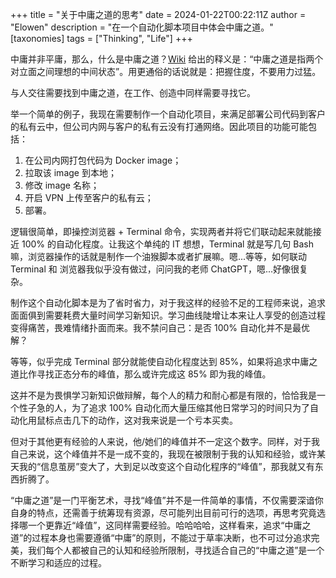 +++
title = "关于中庸之道的思考"
date = 2024-01-22T00:22:11Z
author = "Elowen"
description = "在一个自动化脚本项目中体会中庸之道。"
[taxonomies]
tags = ["Thinking", "Life"]
+++

中庸并非平庸，那么，什么是中庸之道？[Wiki](https://zh.wikipedia.org/wiki/%E4%B8%AD%E5%BA%B8%E4%B9%8B%E9%81%93) 给出的释义是：“中庸之道是指两个对立面之间理想的中间状态”。用更通俗的话说就是：把握住度，不要用力过猛。

与人交往需要找到中庸之道，在工作、创造中同样需要寻找它。

举一个简单的例子，我现在需要制作一个自动化项目，来满足部署公司代码到客户的私有云中，但公司内网与客户的私有云没有打通网络。因此项目的功能可能包括：

1. 在公司内网打包代码为 Docker image；
2. 拉取该 image 到本地；
3. 修改 image 名称；
4. 开启 VPN 上传至客户的私有云；
5. 部署。

逻辑很简单，即操控浏览器 + Terminal 命令，实现两者并将它们联动起来就能接近 100% 的自动化程度。让我这个单纯的 IT 想想，Terminal 就是写几句 Bash 嘛，浏览器操作的话就是制作一个油猴脚本或者扩展嘛。嗯...等等，如何联动 Terminal 和 浏览器我似乎没有做过，问问我的老师 ChatGPT，嗯...好像很复杂。

制作这个自动化脚本是为了省时省力，对于我这样的经验不足的工程师来说，追求面面俱到需要耗费大量时间学习新知识。学习曲线陡增让本来让人享受的创造过程变得痛苦，畏难情绪扑面而来。我不禁问自己：是否 100% 自动化并不是最优解？

等等，似乎完成 Terminal 部分就能使自动化程度达到 85%，如果将追求中庸之道比作寻找正态分布的峰值，那么或许完成这 85% 即为我的峰值。

这并不是为畏惧学习新知识做辩解，每个人的精力和耐心都是有限的，恰恰我是一个性子急的人，为了追求 100% 自动化而大量压缩其他日常学习的时间只为了自动化用鼠标点击几下的动作，这对我来说是一个亏本买卖。

但对于其他更有经验的人来说，他/她们的峰值并不一定这个数字。同样，对于我自己来说，这个峰值并不是一成不变的，我现在被限制于我的认知和经验，或许某天我的“信息茧房”变大了，大到足以改变这个自动化程序的“峰值”，那我就又有东西折腾了。

“中庸之道”是一门平衡艺术，寻找“峰值”并不是一件简单的事情，不仅需要深谙你自身的特点，还需善于统筹现有资源，尽可能列出目前可行的选项，再思考究竟选择哪一个更靠近“峰值”，这同样需要经验。哈哈哈哈，这样看来，追求“中庸之道”的过程本身也需要遵循“中庸”的原则，不能过于草率决断，也不可过分追求完美，我们每个人都被自己的认知和经验所限制，寻找适合自己的“中庸之道”是一个不断学习和适应的过程。
